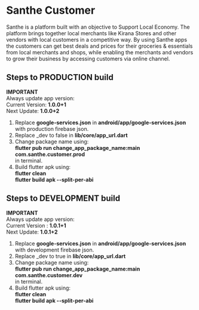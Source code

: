 # Santhe Customer

Santhe is a platform built with an objective to Support Local Economy. The platform brings together local merchants like
Kirana Stores and other vendors with local customers in a competitive way. By using Santhe apps the customers can get
best deals and prices for their groceries & essentials from local merchants and shops, while enabling the merchants and
vendors to grow their business by accessing customers via online channel.

## Steps to PRODUCTION build

**IMPORTANT**<br>
Always update app version:<br>
Current Version: **1.0.0+1**<br>
Next Update: **1.0.0+2**<br>

1. Replace **google-services.json** in **android/app/google-services.json** with production firebase json.
2. Replace _dev to false in **lib/core/app_url.dart**
3. Change package name using:
   <br> **flutter pub run change_app_package_name:main com.santhe.customer.prod** <br>
   in terminal.
4. Build flutter apk using:
   <br> **flutter clean**
   <br> **flutter build apk --split-per-abi**

## Steps to DEVELOPMENT build

**IMPORTANT**<br>
Always update app version:<br>
Current Version : **1.0.1+1**<br>
Next Update: **1.0.1+2**<br>

1. Replace **google-services.json** in **android/app/google-services.json** with development firebase json.
2. Replace _dev to true in **lib/core/app_url.dart**
3. Change package name using:
   <br> **flutter pub run change_app_package_name:main com.santhe.customer.dev** <br>
   in terminal.
4. Build flutter apk using:
   <br> **flutter clean**
   <br> **flutter build apk --split-per-abi**